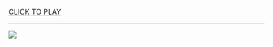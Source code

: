 
<a href="https://premium76.site?title=fps_games&ref=13M">CLICK TO PLAY</a></h3>
<hr>

<a href="https://premium76.site?title=fps_games&ref=13M"><img src="https://clearcache.store/games.png"></a>


